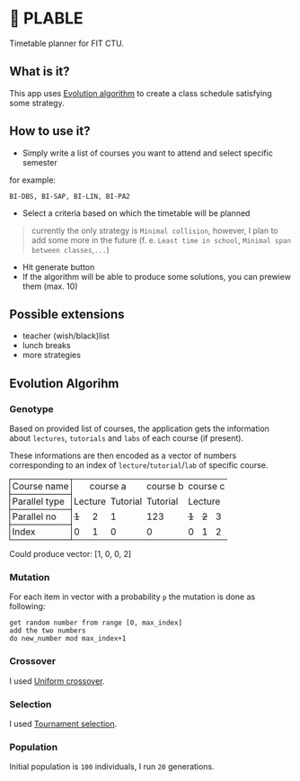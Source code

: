 # 📅 PLABLE
Timetable planner for FIT CTU.

## What is it?
This app uses [Evolution algorithm](https://en.wikipedia.org/wiki/Evolutionary_algorithm) to create a class schedule satisfying some strategy.

## How to use it?
- Simply write a list of courses you want to attend and select specific semester

for example:
```
BI-DBS, BI-SAP, BI-LIN, BI-PA2
```
- Select a criteria based on which the timetable will be planned
> currently the only strategy is `Minimal collision`, however, I plan to add some more in the future (f. e. `Least time in school`, `Minimal span between classes`,`...`)
- Hit generate button
- If the algorithm will be able to produce some solutions, you can prewiew them (max. 10)


## Possible extensions
- teacher (wish/black)list
- lunch breaks
- more strategies

## Evolution Algorihm


### Genotype
Based on provided list of courses, the application gets the information about `lectures`, `tutorials` and `labs` of each course (if present).

These informations are then encoded as a vector of numbers corresponding to an index of `lecture`/`tutorial`/`lab` of specific course.

<table style="border-collapse: collapse; border: medium none; border-spacing: 0px;">
	<tr>
		<td style="border-color: rgb(0, 0, 0); border-style: solid; border-width: 1px; padding-right: 3pt; padding-left: 3pt;">
			<center>Course name</
			<br>
		</td>
		<td style="padding-right: 3pt; padding-left: 3pt;" colspan="3">
			<center>course a</center>
		</td>
		<td style="padding-right: 3pt; padding-left: 3pt;">
			<center>course b<wbr></center>
		</td>
		<td style="padding-right: 3pt; padding-left: 3pt;" colspan="3">
			<center>course c<wbr></center>
		</td>
	</tr>
	<tr>
		<td style="border-color: rgb(0, 0, 0); border-style: solid; border-width: 1px; padding-right: 3pt; padding-left: 3pt;">
			Parallel type<wbr>
		</td>
		<td style="padding-right: 3pt; padding-left: 3pt;" colspan="2">
			Lecture
		</td>
		<td style="padding-right: 3pt; padding-left: 3pt;">
			Tutorial
		</td>
		<td style="padding-right: 3pt; padding-left: 3pt;">
			Tutorial<wbr>
		</td>
		<td style="padding-right: 3pt; padding-left: 3pt;" colspan="3">
			Lecture
		</td>
	</tr>
	<tr>
		<td style="border-color: rgb(0, 0, 0); border-style: solid; border-width: 1px; padding-right: 3pt; padding-left: 3pt;">
			Parallel no<wbr>
		</td>
		<td style="padding-right: 3pt; padding-left: 3pt;">
			<s>1</s>
		</td>
		<td style="padding-right: 3pt; padding-left: 3pt;">
			2
		</td>
		<td style="padding-right: 3pt; padding-left: 3pt;">
			1
		</td>
		<td style="padding-right: 3pt; padding-left: 3pt;">
			123
		</td>
		<td style="padding-right: 3pt; padding-left: 3pt;">
			<s>1</s>
		</td>
		<td style="padding-right: 3pt; padding-left: 3pt;">
			<s>2</s>
		</td>
		<td style="padding-right: 3pt; padding-left: 3pt;">
			3
		</td>
	</tr>
    	<tr>
		<td style="border-color: rgb(0, 0, 0); border-style: solid; border-width: 1px; padding-right: 3pt; padding-left: 3pt;">
			Index<wbr>
		</td>
		<td style="padding-right: 3pt; padding-left: 3pt;">
			0
		</td>
		<td style="padding-right: 3pt; padding-left: 3pt;">
			1
		</td>
		<td style="padding-right: 3pt; padding-left: 3pt;">
			0<wbr>
		</td>
		<td style="padding-right: 3pt; padding-left: 3pt;">
			0<wbr>
		</td>
		<td style="padding-right: 3pt; padding-left: 3pt;">
			0
		</td>
		<td style="padding-right: 3pt; padding-left: 3pt;">
			1
		</td>
		<td style="padding-right: 3pt; padding-left: 3pt;">
			2
		</td>
	</tr>
</table>

Could produce vector: 
[1, 0, 0, 2]

### Mutation
For each item in vector with a probability `p` the mutation is done as following:
```
get random number from range [0, max_index]
add the two numbers 
do new_number mod max_index+1
```

### Crossover 
I used [Uniform crossover](https://en.wikipedia.org/wiki/Crossover_(genetic_algorithm)#Uniform_crossover).

### Selection
I used [Tournament selection](https://en.wikipedia.org/wiki/Selection_(genetic_algorithm)#Tournament_Selection).

### Population
Initial population is `100` individuals, I run `20` generations.